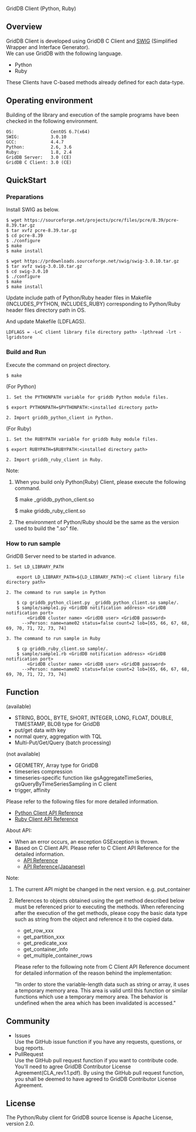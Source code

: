 GridDB Client (Python, Ruby)

## Overview

GridDB Client is developed using GridDB C Client and [SWIG](http://www.swig.org/) (Simplified Wrapper and Interface Generator).  
We can use GridDB with the following language.
 - Python
 - Ruby

These Clients have C-based methods already defined for each data-type.

## Operating environment

Building of the library and execution of the sample programs have been checked in the following environment.

    OS:              CentOS 6.7(x64)
    SWIG:            3.0.10
    GCC:             4.4.7
    Python:          2.6, 3.6
    Ruby:            1.8, 2.4
    GridDB Server:   3.0 (CE)
    GridDB C Client: 3.0 (CE)

## QuickStart
### Preparations

Install SWIG as below.

    $ wget https://sourceforge.net/projects/pcre/files/pcre/8.39/pcre-8.39.tar.gz
    $ tar xvfz pcre-8.39.tar.gz
    $ cd pcre-8.39
    $ ./configure
    $ make
    $ make install

    $ wget https://prdownloads.sourceforge.net/swig/swig-3.0.10.tar.gz
    $ tar xvfz swig-3.0.10.tar.gz
    $ cd swig-3.0.10
    $ ./configure
    $ make
    $ make install

Update include path of Python/Ruby header files in Makefile (INCLUDES_PYTHON, INCLUDES_RUBY) corresponding to Python/Ruby header files directory path in OS.

And update Makefile (LDFLAGS).  

    LDFLAGS = -L<C client library file directory path> -lpthread -lrt -lgridstore

### Build and Run 

Execute the command on project directory.

    $ make

(For Python)

    1. Set the PYTHONPATH variable for griddb Python module files.
    
    $ export PYTHONPATH=$PYTHONPATH:<installed directory path>

    2. Import griddb_python_client in Python.

(For Ruby)

    1. Set the RUBYPATH variable for griddb Ruby module files.
    
    $ export RUBYPATH=$RUBYPATH:<installed directory path>

    2. Import griddb_ruby_client in Ruby.

Note:
1. When you build only Python(Ruby) Client, please execute the following command.

    $ make _griddb_python_client.so

    $ make griddb_ruby_client.so

2. The environment of Python/Ruby should be the same as the version used to build the ".so" file.

### How to run sample

GridDB Server need to be started in advance.

    1. Set LD_LIBRARY_PATH

        export LD_LIBRARY_PATH=${LD_LIBRARY_PATH}:<C client library file directory path>

    2. The command to run sample in Python

        $ cp griddb_python_client.py _griddb_python_client.so sample/.  
        $ sample/sample1.py <GridDB notification address> <GridDB notification port>
            <GridDB cluster name> <GridDB user> <GridDB password>
          -->Person: name=name02 status=false count=2 lob=[65, 66, 67, 68, 69, 70, 71, 72, 73, 74]

    3. The command to run sample in Ruby

        $ cp griddb_ruby_client.so sample/.  
        $ sample/sample1.rb <GridDB notification address> <GridDB notification port>
            <GridDB cluster name> <GridDB user> <GridDB password>
          -->Person: name=name02 status=false count=2 lob=[65, 66, 67, 68, 69, 70, 71, 72, 73, 74]

## Function

(available)
- STRING, BOOL, BYTE, SHORT, INTEGER, LONG, FLOAT, DOUBLE, TIMESTAMP, BLOB type for GridDB
- put/get data with key
- normal query, aggregation with TQL
- Multi-Put/Get/Query (batch processing)

(not available)
- GEOMETRY, Array type for GridDB
- timeseries compression
- timeseries-specific function like gsAggregateTimeSeries, gsQueryByTimeSeriesSampling in C client
- trigger, affinity

Please refer to the following files for more detailed information.  
- [Python Client API Reference](https://griddb.github.io/griddb_client/PythonAPIReference.htm)
- [Ruby Client API Reference](https://griddb.github.io/griddb_client/RubyAPIReference.htm)

About API:
- When an error occurs, an exception GSException is thrown.
- Based on C Client API. Please refer to C Client API Reference for the detailed information.
  * [API Reference](https://griddb.github.io/griddb_nosql/manual/GridDB_API_Reference.html)
  * [API Reference(Japanese)](https://griddb.github.io/griddb_nosql/manual/GridDB_API_Reference_ja.html)

Note:
1. The current API might be changed in the next version. e.g. put_container
2. References to objects obtained using the get method described below must be referenced prior to executing the methods. When referencing after the execution of the get methods, please copy the basic data type such as string from the object and reference it to the copied data.
    - get_row_xxx
    - get_partition_xxx
    - get_predicate_xxx
    - get_container_info
    - get_multiple_container_rows

   Please refer to the following note from C Client API Reference document for detailed information of the reason behind the implementation:

    "In order to store the variable-length data such as string or array, it uses a temporary memory area.
    This area is valid until this function or similar functions which use a temporary memory area.
    The behavior is undefined when the area which has been invalidated is accessed."

## Community

  * Issues  
    Use the GitHub issue function if you have any requests, questions, or bug reports. 
  * PullRequest  
    Use the GitHub pull request function if you want to contribute code.
    You'll need to agree GridDB Contributor License Agreement(CLA_rev1.1.pdf).
    By using the GitHub pull request function, you shall be deemed to have agreed to GridDB Contributor License Agreement.

## License
  
  The Python/Ruby client for GridDB source license is Apache License, version 2.0.
